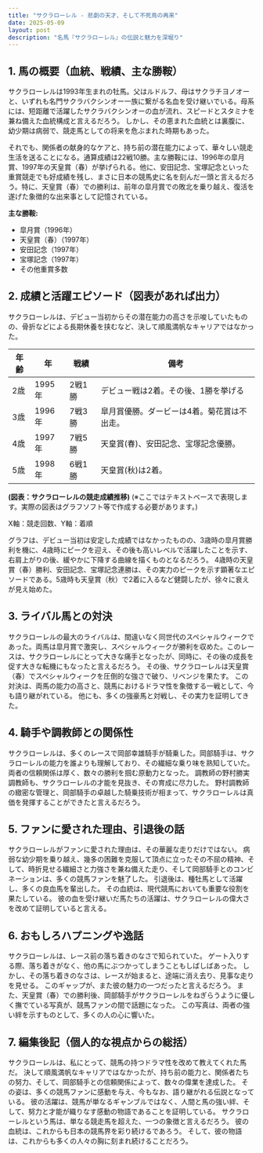 ```yaml
---
title: "サクラローレル - 悲劇の天才、そして不死鳥の再来"
date: 2025-05-09
layout: post
description: "名馬『サクラローレル』の伝説と魅力を深堀り"
---
```


## 1. 馬の概要（血統、戦績、主な勝鞍）

サクラローレルは1993年生まれの牡馬。父はルドルフ、母はサクラチヨノオーと、いずれも名門サクラバクシンオー一族に繋がる名血を受け継いでいる。母系には、短距離で活躍したサクラバクシンオーの血が流れ、スピードとスタミナを兼ね備えた血統構成と言えるだろう。  しかし、その恵まれた血統とは裏腹に、幼少期は病弱で、競走馬としての将来を危ぶまれた時期もあった。

それでも、関係者の献身的なケアと、持ち前の潜在能力によって、華々しい競走生活を送ることになる。通算成績は22戦10勝。主な勝鞍には、1996年の皐月賞、1997年の天皇賞（春）が挙げられる。他に、安田記念、宝塚記念といった重賞競走でも好成績を残し、まさに日本の競馬史に名を刻んだ一頭と言えるだろう。特に、天皇賞（春）での勝利は、前年の皐月賞での敗北を乗り越え、復活を遂げた象徴的な出来事として記憶されている。

**主な勝鞍:**

* 皐月賞（1996年）
* 天皇賞（春）（1997年）
* 安田記念（1997年）
* 宝塚記念（1997年）
* その他重賞多数


## 2. 成績と活躍エピソード（図表があれば出力）

サクラローレルは、デビュー当初からその潜在能力の高さを示唆していたものの、骨折などによる長期休養を挟むなど、決して順風満帆なキャリアではなかった。

| 年齢 | 年 | 戦績 | 備考 |
|---|---|---|---|
| 2歳 | 1995年 | 2戦1勝 | デビュー戦は2着。その後、1勝を挙げる |
| 3歳 | 1996年 | 7戦3勝 | 皐月賞優勝。ダービーは4着。菊花賞は不出走。 |
| 4歳 | 1997年 | 7戦5勝 | 天皇賞(春)、安田記念、宝塚記念優勝。 |
| 5歳 | 1998年 | 6戦1勝 | 天皇賞(秋)は2着。 |


**(図表：サクラローレルの競走成績推移)**  (※ここではテキストベースで表現します。実際の図表はグラフソフト等で作成する必要があります。)

X軸：競走回数、Y軸：着順

グラフは、デビュー当初は安定した成績ではなかったものの、3歳時の皐月賞勝利を機に、4歳時にピークを迎え、その後も高いレベルで活躍したことを示す、右肩上がりの後、緩やかに下降する曲線を描くものとなるだろう。  4歳時の天皇賞（春）勝利、安田記念、宝塚記念連勝は、その実力のピークを示す顕著なエピソードである。5歳時も天皇賞（秋）で2着に入るなど健闘したが、徐々に衰えが見え始めた。


## 3. ライバル馬との対決

サクラローレルの最大のライバルは、間違いなく同世代のスペシャルウィークであった。両馬は皐月賞で激突し、スペシャルウィークが勝利を収めた。このレースは、サクラローレルにとって大きな痛手となったが、同時に、その後の成長を促す大きな転機にもなったと言えるだろう。  その後、サクラローレルは天皇賞（春）でスペシャルウィークを圧倒的な強さで破り、リベンジを果たす。  この対決は、両馬の能力の高さと、競馬におけるドラマ性を象徴する一戦として、今も語り継がれている。  他にも、多くの強豪馬と対戦し、その実力を証明してきた。


## 4. 騎手や調教師との関係性

サクラローレルは、多くのレースで岡部幸雄騎手が騎乗した。岡部騎手は、サクラローレルの能力を誰よりも理解しており、その繊細な乗り味を熟知していた。  両者の信頼関係は厚く、数々の勝利を掴む原動力となった。  調教師の野村勝実調教師も、サクラローレルの才能を見抜き、その育成に尽力した。  野村調教師の緻密な管理と、岡部騎手の卓越した騎乗技術が相まって、サクラローレルは真価を発揮することができたと言えるだろう。


## 5. ファンに愛された理由、引退後の話

サクラローレルがファンに愛された理由は、その華麗な走りだけではない。  病弱な幼少期を乗り越え、幾多の困難を克服して頂点に立ったその不屈の精神、そして、時折見せる繊細さと力強さを兼ね備えた走り、そして岡部騎手とのコンビネーションは、多くの競馬ファンを魅了した。  引退後は、種牡馬として活躍し、多くの良血馬を輩出した。  その血統は、現代競馬においても重要な役割を果たしている。  彼の血を受け継いだ馬たちの活躍は、サクラローレルの偉大さを改めて証明していると言える。


## 6. おもしろハプニングや逸話

サクラローレルは、レース前の落ち着きのなさで知られていた。  ゲート入りする際、落ち着きがなく、他の馬にぶつかってしまうこともしばしばあった。  しかし、その落ち着きのなさは、レースが始まると、途端に消え去り、見事な走りを見せる。  このギャップが、また彼の魅力の一つだったと言えるだろう。  また、天皇賞（春）での勝利後、岡部騎手がサクラローレルをねぎらうように優しく撫でている写真が、競馬ファンの間で話題になった。  この写真は、両者の強い絆を示すものとして、多くの人の心に響いた。


## 7. 編集後記（個人的な視点からの総括）

サクラローレルは、私にとって、競馬の持つドラマ性を改めて教えてくれた馬だ。  決して順風満帆なキャリアではなかったが、持ち前の能力と、関係者たちの努力、そして、岡部騎手との信頼関係によって、数々の偉業を達成した。  その姿は、多くの競馬ファンに感動を与え、今もなお、語り継がれる伝説となっている。  彼の活躍は、競馬が単なるギャンブルではなく、人間と馬の強い絆、そして、努力と才能が織りなす感動の物語であることを証明している。  サクラローレルという馬は、単なる競走馬を超えた、一つの象徴と言えるだろう。  彼の血統は、これからも日本の競馬界を彩り続けるであろう。  そして、彼の物語は、これからも多くの人々の胸に刻まれ続けることだろう。
